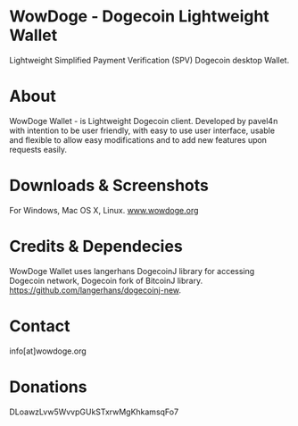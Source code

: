 WowDoge - Dogecoin Lightweight Wallet
=================

Lightweight Simplified Payment Verification (SPV) Dogecoin desktop Wallet.

About
=====
WowDoge Wallet - is Lightweight Dogecoin client. Developed by pavel4n with intention to be user friendly, with easy to use user interface, usable and flexible to allow easy modifications and to add new features upon requests easily.

Downloads & Screenshots
=======================
For Windows, Mac OS X, Linux. www.wowdoge.org

Credits & Dependecies
===========
WowDoge Wallet uses langerhans DogecoinJ library for accessing Dogecoin network, Dogecoin fork of BitcoinJ library. https://github.com/langerhans/dogecoinj-new.

Contact
=======

info[at]wowdoge.org


Donations
=========

DLoawzLvw5WvvpGUkSTxrwMgKhkamsqFo7
